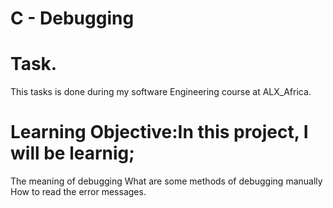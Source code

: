 # C - Debugging
# Task.

This tasks is done during my software Engineering course at ALX_Africa.

# Learning Objective:In this project, I will be learnig;
The meaning of debugging
What are some methods of debugging manually
How to read the error messages.
